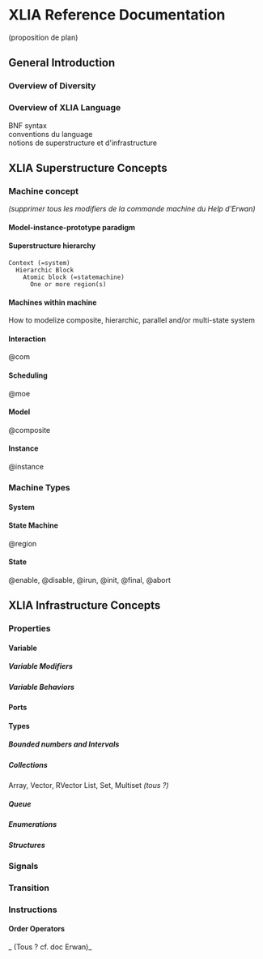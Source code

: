 # XLIA Reference Documentation
(proposition de plan)  

## General Introduction  
### Overview of Diversity 
### Overview of XLIA Language
BNF syntax  
conventions du language   
notions de superstructure et d'infrastructure  

## XLIA Superstructure Concepts  
### Machine concept
_(supprimer tous les modifiers de la commande machine du Help d'Erwan)_  
#### Model-instance-prototype paradigm  
#### Superstructure hierarchy  
    Context (=system)  
      Hierarchic Block  
        Atomic block (=statemachine)  
          One or more region(s)
#### Machines within machine
How to modelize composite, hierarchic, parallel and/or multi-state system
#### Interaction
@com
#### Scheduling 
@moe
#### Model 
@composite
#### Instance 
@instance
### Machine Types 
#### System   
#### State Machine  
@region
#### State  
@enable, @disable, @irun, @init, @final,  @abort

## XLIA Infrastructure Concepts
### Properties
#### Variable
##### Variable Modifiers
##### Variable Behaviors
#### Ports
#### Types
##### Bounded numbers and Intervals
##### Collections
Array, Vector, RVector List, Set, Multiset _(tous ?)_  
##### Queue
##### Enumerations
##### Structures
### Signals
### Transition
### Instructions
#### Order Operators
_ (Tous ? cf. doc Erwan)_
	





